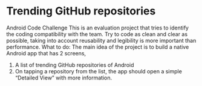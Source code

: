 # Trending GitHub repositories

Android Code Challenge
This is an evaluation project that tries to identify the coding compatibility with the team. Try
to code as clean and clear as possible, taking into account reusability and legibility is more
important than performance.
What to do:
The main idea of the project is to build a native Android app that has 2 screens,
1. A list of trending GitHub repositories of Android
2. On tapping a repository from the list, the app should open a simple “Detailed View”
with more information.
